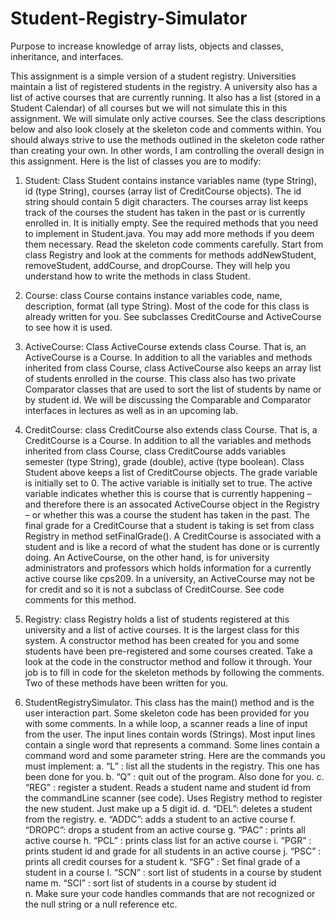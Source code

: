 # Student-Registry-Simulator

Purpose to increase knowledge of array lists, objects and classes, inheritance, and interfaces. 

This assignment is a simple version of a student registry. Universities maintain a list of registered students in the registry. A university also has a list of active courses that are currently running. It also has a list (stored in a Student Calendar) of all courses but we will not simulate this in this assignment. We will simulate only active courses. See the class descriptions below and also look closely at the skeleton code and comments within. You should always strive to use the methods outlined in the skeleton code rather than creating your own. In other words, I am controlling the overall design in this assignment. Here is the list of classes you are to modify:
1.	Student: Class Student contains instance variables name (type String), id (type String), courses (array list of CreditCourse objects). The id string should contain 5 digit characters.  The courses array list keeps track of the courses the student has taken in the past or is currently enrolled in. It is initially empty. See the required methods that you need to implement in Student.java. You may add more methods if you deem them necessary. Read the skeleton code comments carefully. Start from class Registry and look at the comments for methods addNewStudent, removeStudent, addCourse, and dropCourse. They will help you understand how to write the methods in class Student.

2.	Course: class Course contains instance variables code, name, description, format (all type String). Most of the code for this class is already written for you. See subclasses CreditCourse and ActiveCourse to see how it is used.

3.	ActiveCourse: Class ActiveCourse extends class Course. That is, an ActiveCourse is a Course. In addition to all the variables and methods inherited from class Course, class ActiveCourse also keeps an array list of students enrolled in the course.  This class also has two private Comparator classes that are used to sort the list of students by name or by student id. We will be discussing the Comparable and Comparator interfaces in lectures as well as in an upcoming lab.

4.	CreditCourse: class CreditCourse also extends class Course. That is, a CreditCourse is a Course. In addition to all the variables and methods inherited from class Course, class CreditCourse adds variables semester (type String), grade (double), active (type boolean). Class Student above keeps a list of CreditCourse objects. The grade variable is initially set to 0. The active variable is initially set to true. The active variable indicates whether this is course that is currently happening – and therefore there is an assocated ActiveCourse object in the Registry – or whether this was a course the student has taken in the past. The final grade for a CreditCourse that a student is taking is set from class Registry in method setFinalGrade(). A CreditCourse is associated with a student and is like a record of what the student has done or is currently doing. An ActiveCourse, on the other hand, is for university administrators and professors which holds information for a currently active course like cps209. In a university, an ActiveCourse may not be for credit and so it is not a subclass of CreditCourse. See code comments for this method.

5.	Registry: class Registry holds a list of students registered at this university and a list of active courses. It is the largest class for this system. A constructor method has been created for you and some students have been pre-registered and some courses created. Take a look at the code in the constructor method and follow it through. Your job is to fill in code for the skeleton methods by following the comments. Two of these methods have been written for you. 


6.	StudentRegistrySimulator. This class has the main() method and is the user interaction part. Some skeleton code has been provided for you with some comments. In a while loop, a scanner reads a line of input from the user. The input lines contain words (Strings). Most input lines contain a single word that represents a command. Some lines contain a command word and some parameter string. Here are the commands you must implement:
a.	“L” : list all the students in the registry. This one has been done for you. 
b.	“Q” : quit out of the program. Also done for you.
c.	“REG” : register a student. Reads a student name and student id from the commandLine scanner (see code). Uses Registry method to register the new student. Just make up a 5 digit id. 
d.	“DEL”: deletes a student from the registry. 
e.	“ADDC”: adds a student to an active course
f.	“DROPC”: drops a student from an active course
g.	“PAC” : prints all active course
h.	“PCL” : prints class list for an active course
i.	“PGR” : prints student id and grade for all students in an active course
j.	“PSC” : prints all credit courses for a student
k.	“SFG” : Set final grade of a student in a course
l.	“SCN” : sort list of students in a course by student name
m.	“SCI” : sort list of students in a course by student id  
n.	Make sure your code handles commands that are not recognized or the null string or a null reference etc. 
